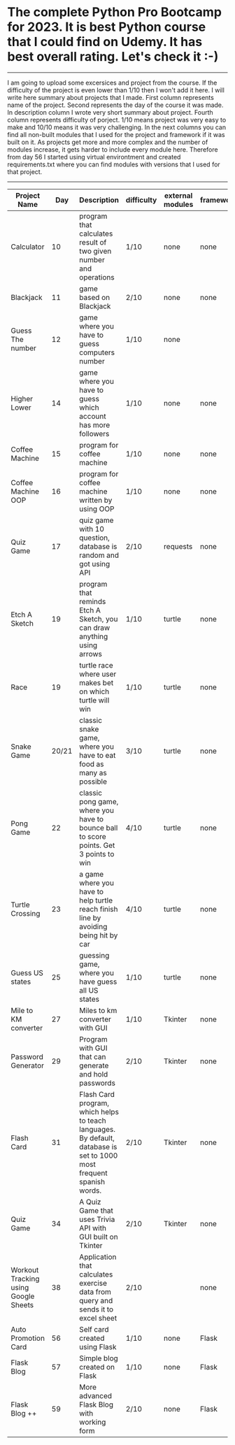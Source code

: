 # The complete Python Pro Bootcamp for 2023. It is best Python course that I could find on Udemy. It has best overall rating. Let's check it :-)
***

I am going to upload some excersices and project from the course. If the difficulty of the project is even lower than 1/10 then I won't add it here. I will write here summary about projects that I made. 
First column represents name of the project.
Second represents the day of the course it was made.
In description column I wrote very short summary about project.
Fourth column represents difficulty of porject. 1/10 means project was very easy to make and 10/10 means it was very challenging.
In the next columns you can find all non-built modules that I used for the project and framework if it was built on it.
As projects get more and more complex and the number of modules increase, it gets harder to include every module here. Therefore from day 56 I started using virtual environtment and created requirements.txt where you can find modules with versions that I used for that project.

***

|  Project Name 	|   Day	|   Description	|   difficulty	|   external modules	|   framework	|
|---	|---	|---	|---	|---	|---	|
|  Calculator 	|   10	|   program that calculates result of two given number and operations	|   1/10	|    none	|    none	|
|   Blackjack	|   11	|   game based on Blackjack	|   2/10	|    none	|    none	|
|   Guess The number	|   12	|   game where you have to guess computers number	|   1/10	|    none	|
|   Higher Lower	|   14	|   game where you have to guess which account has more followers	|   1/10	|    none	|    none	|
|   Coffee Machine	|   15	|   program for coffee machine	|   1/10	|    none	|    none	|
|   Coffee Machine OOP	|   16	|   program for coffee machine written by using OOP	|   1/10	|    none	|    none	|
|   Quiz Game	|   17	|   quiz game with 10 question, database is random and got using API	|   2/10	|    requests	|    none	|
|   Etch A Sketch	|   19	|   program that reminds Etch A Sketch, you can draw anything using arrows	|   1/10	|    turtle	|    none	|
|   Race	|   19	|   turtle race where user makes bet on which turtle will win	|   1/10	|    turtle	|    none	|
|   Snake Game	|   20/21	|   classic snake game, where you have to eat food as many as possible	|   3/10	|    turtle	|    none	|
|   Pong Game	|   22	|   classic pong game, where you have to bounce ball to score points. Get 3 points to win	|   4/10	|    turtle	|    none	|
|   Turtle Crossing	|   23	|   a game where you have to help turtle reach finish line by avoiding being hit by car	|   4/10	|    turtle	|    none	|
|   Guess US states	|   25	|   guessing game, where you have guess all US states	|   1/10	|    turtle	|    none	|
|   Mile to KM converter	|   27	|   Miles to km converter with GUI	|   1/10	|    Tkinter	|    none	|
|   Password Generator	|   29	|   Program with GUI that can generate and hold passwords	|   2/10	|    Tkinter	|    none	|
|   Flash Card	|   31	|   Flash Card program, which helps to teach languages. By default, database is set to 1000 most frequent spanish words.	|   2/10	|    Tkinter	|    none	|
|   Quiz Game	|   34	|   A Quiz Game that uses Trivia API with GUI built on Tkinter	|   2/10	|    Tkinter	|    none	|
|   Workout Tracking using Google Sheets	|   38	|   Application that calculates exercise data from query and sends it to excel sheet	|   2/10	|    	|    none	|
|   Auto Promotion Card	|   56	|   Self card created using Flask	|   1/10	|    none	|    Flask	|
|   Flask Blog	|   57	|   Simple blog created on Flask	|   1/10	|    none	|    Flask	|
|   Flask Blog ++	|   59	|   More advanced Flask Blog with working form	|   2/10	|    none |    Flask	|